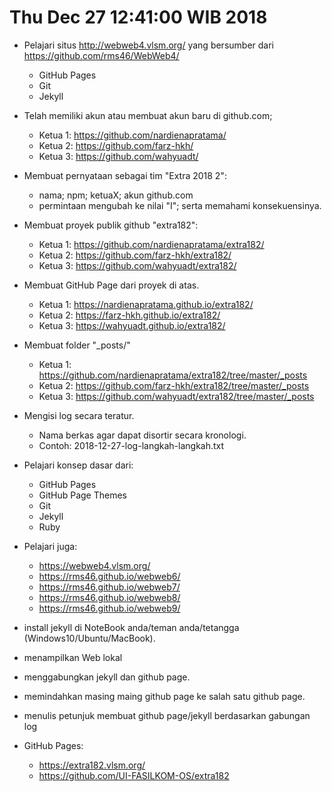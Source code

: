 Thu Dec 27 12:41:00 WIB 2018
============================

- Pelajari situs http://webweb4.vlsm.org/ yang bersumber dari https://github.com/rms46/WebWeb4/
  - GitHub Pages
  - Git
  - Jekyll
- Telah memiliki akun atau membuat akun baru di github.com;
  - Ketua 1: https://github.com/nardienapratama/
  - Ketua 2: https://github.com/farz-hkh/
  - Ketua 3: https://github.com/wahyuadt/
- Membuat pernyataan sebagai tim "Extra 2018 2":
  - nama; npm; ketuaX; akun github.com
  - permintaan mengubah ke nilai "I"; serta memahami konsekuensinya.
- Membuat proyek publik github "extra182":
  - Ketua 1: https://github.com/nardienapratama/extra182/
  - Ketua 2: https://github.com/farz-hkh/extra182/
  - Ketua 3: https://github.com/wahyuadt/extra182/
- Membuat GitHub Page dari proyek di atas.
  - Ketua 1: https://nardienapratama.github.io/extra182/
  - Ketua 2: https://farz-hkh.github.io/extra182/
  - Ketua 3: https://wahyuadt.github.io/extra182/
- Membuat folder "_posts/"
  - Ketua 1: https://github.com/nardienapratama/extra182/tree/master/_posts
  - Ketua 2: https://github.com/farz-hkh/extra182/tree/master/_posts
  - Ketua 3: https://github.com/wahyuadt/extra182/tree/master/_posts
- Mengisi log secara teratur. 
  - Nama berkas agar dapat disortir secara kronologi. 
  - Contoh: 2018-12-27-log-langkah-langkah.txt
- Pelajari konsep dasar dari:
  - GitHub Pages
  - GitHub Page Themes
  - Git
  - Jekyll
  - Ruby
- Pelajari juga:
  - https://webweb4.vlsm.org/
  - https://rms46.github.io/webweb6/
  - https://rms46.github.io/webweb7/
  - https://rms46.github.io/webweb8/
  - https://rms46.github.io/webweb9/
- install jekyll di NoteBook anda/teman anda/tetangga (Windows10/Ubuntu/MacBook).
- menampilkan Web lokal
- menggabungkan jekyll dan github page.
- memindahkan masing maing github page ke salah satu github page.
- menulis petunjuk membuat github page/jekyll berdasarkan gabungan log


- GitHub Pages:
  - https://extra182.vlsm.org/
  - https://github.com/UI-FASILKOM-OS/extra182

